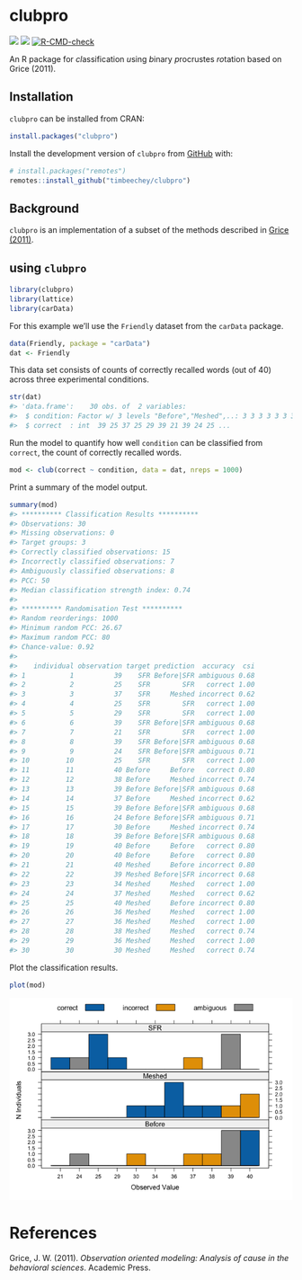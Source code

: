 
<!-- README.md is generated from README.Rmd. Please edit that file -->

# clubpro

<!-- badges: start -->

![](https://www.r-pkg.org/badges/version-ago/clubpro?color=orange)
![](https://cranlogs.r-pkg.org/badges/grand-total/clubpro)
[![R-CMD-check](https://github.com/timbeechey/clubpro/actions/workflows/R-CMD-check.yaml/badge.svg)](https://github.com/timbeechey/clubpro/actions/workflows/R-CMD-check.yaml)
<!-- badges: end -->

An R package for *cl*assification *u*sing *b*inary *p*rocrustes
*ro*tation based on Grice (2011).

## Installation

`clubpro` can be installed from CRAN:

``` r
install.packages("clubpro")
```

Install the development version of `clubpro` from
[GitHub](https://github.com/timbeechey/clubpro) with:

``` r
# install.packages("remotes")
remotes::install_github("timbeechey/clubpro")
```

## Background

`clubpro` is an implementation of a subset of the methods described in
[Grice (2011)](https://psycnet.apa.org/record/2011-14580-000).

## using `clubpro`

``` r
library(clubpro)
library(lattice)
library(carData)
```

For this example we’ll use the `Friendly` dataset from the `carData`
package.

``` r
data(Friendly, package = "carData")
dat <- Friendly
```

This data set consists of counts of correctly recalled words (out of 40)
across three experimental conditions.

``` r
str(dat)
#> 'data.frame':    30 obs. of  2 variables:
#>  $ condition: Factor w/ 3 levels "Before","Meshed",..: 3 3 3 3 3 3 3 3 3 3 ...
#>  $ correct  : int  39 25 37 25 29 39 21 39 24 25 ...
```

Run the model to quantify how well `condition` can be classified from
`correct`, the count of correctly recalled words.

``` r
mod <- club(correct ~ condition, data = dat, nreps = 1000)
```

Print a summary of the model output.

``` r
summary(mod)
#> ********** Classification Results **********
#> Observations: 30 
#> Missing observations: 0 
#> Target groups: 3 
#> Correctly classified observations: 15 
#> Incorrectly classified observations: 7 
#> Ambiguously classified observations: 8 
#> PCC: 50 
#> Median classification strength index: 0.74 
#> 
#> ********** Randomisation Test **********
#> Random reorderings: 1000 
#> Minimum random PCC: 26.67 
#> Maximum random PCC: 80 
#> Chance-value: 0.92 
#> 
#>    individual observation target prediction  accuracy  csi
#> 1           1          39    SFR Before|SFR ambiguous 0.68
#> 2           2          25    SFR        SFR   correct 1.00
#> 3           3          37    SFR     Meshed incorrect 0.62
#> 4           4          25    SFR        SFR   correct 1.00
#> 5           5          29    SFR        SFR   correct 1.00
#> 6           6          39    SFR Before|SFR ambiguous 0.68
#> 7           7          21    SFR        SFR   correct 1.00
#> 8           8          39    SFR Before|SFR ambiguous 0.68
#> 9           9          24    SFR Before|SFR ambiguous 0.71
#> 10         10          25    SFR        SFR   correct 1.00
#> 11         11          40 Before     Before   correct 0.80
#> 12         12          38 Before     Meshed incorrect 0.74
#> 13         13          39 Before Before|SFR ambiguous 0.68
#> 14         14          37 Before     Meshed incorrect 0.62
#> 15         15          39 Before Before|SFR ambiguous 0.68
#> 16         16          24 Before Before|SFR ambiguous 0.71
#> 17         17          30 Before     Meshed incorrect 0.74
#> 18         18          39 Before Before|SFR ambiguous 0.68
#> 19         19          40 Before     Before   correct 0.80
#> 20         20          40 Before     Before   correct 0.80
#> 21         21          40 Meshed     Before incorrect 0.80
#> 22         22          39 Meshed Before|SFR incorrect 0.68
#> 23         23          34 Meshed     Meshed   correct 1.00
#> 24         24          37 Meshed     Meshed   correct 0.62
#> 25         25          40 Meshed     Before incorrect 0.80
#> 26         26          36 Meshed     Meshed   correct 1.00
#> 27         27          36 Meshed     Meshed   correct 1.00
#> 28         28          38 Meshed     Meshed   correct 0.74
#> 29         29          36 Meshed     Meshed   correct 1.00
#> 30         30          30 Meshed     Meshed   correct 0.74
```

Plot the classification results.

``` r
plot(mod)
```

![](man/figures/README-plot-1.png)<!-- -->

# References

Grice, J. W. (2011). *Observation oriented modeling: Analysis of cause
in the behavioral sciences*. Academic Press.
